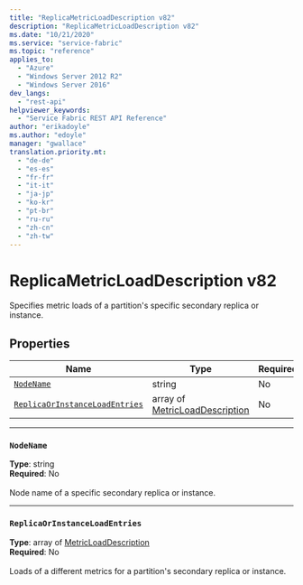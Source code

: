 ```yaml
---
title: "ReplicaMetricLoadDescription v82"
description: "ReplicaMetricLoadDescription v82"
ms.date: "10/21/2020"
ms.service: "service-fabric"
ms.topic: "reference"
applies_to: 
  - "Azure"
  - "Windows Server 2012 R2"
  - "Windows Server 2016"
dev_langs: 
  - "rest-api"
helpviewer_keywords: 
  - "Service Fabric REST API Reference"
author: "erikadoyle"
ms.author: "edoyle"
manager: "gwallace"
translation.priority.mt: 
  - "de-de"
  - "es-es"
  - "fr-fr"
  - "it-it"
  - "ja-jp"
  - "ko-kr"
  - "pt-br"
  - "ru-ru"
  - "zh-cn"
  - "zh-tw"
---
```

# ReplicaMetricLoadDescription v82

Specifies metric loads of a partition's specific secondary replica or instance.

## Properties
| Name | Type | Required |
| --- | --- | --- |
| [`NodeName`](#nodename) | string | No |
| [`ReplicaOrInstanceLoadEntries`](#replicaorinstanceloadentries) | array of [MetricLoadDescription](sfclient-v82-model-metricloaddescription.md) | No |

____
### `NodeName`
__Type__: string <br/>
__Required__: No<br/>
<br/>
Node name of a specific secondary replica or instance.

____
### `ReplicaOrInstanceLoadEntries`
__Type__: array of [MetricLoadDescription](sfclient-v82-model-metricloaddescription.md) <br/>
__Required__: No<br/>
<br/>
Loads of a different metrics for a partition's secondary replica or instance.
